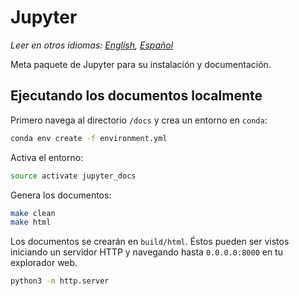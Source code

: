 # Jupyter

*Leer en otros idiomas: [English](README.md), [Español](README.es-ES.md)*

Meta paquete de Jupyter para su instalación y documentación.

## Ejecutando los documentos localmente
Primero navega al directorio `/docs` y crea un entorno en `conda`:

```bash
conda env create -f environment.yml  
```  

Activa el entorno:

```bash
source activate jupyter_docs  
```

Genera los documentos:

```bash
make clean  
make html
```

Los documentos se crearán en `build/html`. Éstos pueden ser vistos iniciando un servidor HTTP y navegando hasta `0.0.0.0:8000` en tu explorador web.

```bash
python3 -m http.server
```
